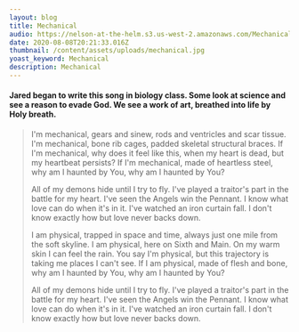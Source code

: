 ```yaml
---
layout: blog
title: Mechanical
audio: https://nelson-at-the-helm.s3.us-west-2.amazonaws.com/Mechanical_16b_44.1k.mp3
date: 2020-08-08T20:21:33.016Z
thumbnail: /content/assets/uploads/mechanical.jpg
yoast_keyword: Mechanical
description: Mechanical
---
```

#### Jared began to write this song in biology class. Some look at science and see a reason to evade God. We see a work of art, breathed into life by Holy breath.

> I'm mechanical, gears and sinew, rods and ventricles and scar tissue. I'm mechanical, bone rib cages, padded skeletal structural braces. If I'm mechanical, why does it feel like this, when my heart is dead, but my heartbeat persists? If I'm mechanical, made of heartless steel, why am I haunted by You, why am I haunted by You? 
>
> All of my demons hide until I try to fly. I've played a traitor's part in the battle for my heart. I've seen the Angels win the Pennant. I know what love can do when it's in it. I've watched an iron curtain fall. I don't know exactly how but love never backs down. 
>
> I am physical, trapped in space and time, always just one mile from the soft skyline. I am physical, here on Sixth and Main. On my warm skin I can feel the rain. You say I'm physical, but this trajectory is taking me places I can't see. If I am physical, made of flesh and bone, why am I haunted by You, why am I haunted by You? 
>
> All of my demons hide until I try to fly. I've played a traitor's part in the battle for my heart. I've seen the Angels win the Pennant. I know what love can do when it's in it. I've watched an iron curtain fall. I don't know exactly how but love never backs down.